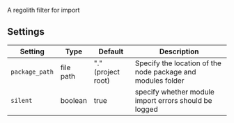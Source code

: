 A regolith filter for import

## Settings

| Setting           | Type      | Default        | Description                         |
| ----------------- | --------- | -------------- | ----------------------------------- |
| `package_path`    | file path | "." (project root)     | Specify the location of the node package and modules folder |              |
| `silent`          | boolean   | true          | specify whether module import errors should be logged     |
